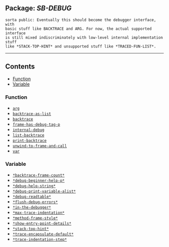 ## Package: ***SB-DEBUG***
```
sorta public: Eventually this should become the debugger interface, with
basic stuff like BACKTRACE and ARG. For now, the actual supported interface
is still mixed indiscriminately with low-level internal implementation stuff
like *STACK-TOP-HINT* and unsupported stuff like *TRACED-FUN-LIST*.
```
---
## Contents
- [Function](#function)
- [Variable](#variable)


### Function
- [`arg`](function/arg.md)
- [`backtrace-as-list`](function/backtrace-as-list.md)
- [`backtrace`](function/backtrace.md)
- [`frame-has-debug-tag-p`](function/frame-has-debug-tag-p.md)
- [`internal-debug`](function/internal-debug.md)
- [`list-backtrace`](function/list-backtrace.md)
- [`print-backtrace`](function/print-backtrace.md)
- [`unwind-to-frame-and-call`](function/unwind-to-frame-and-call.md)
- [`var`](function/var.md)


### Variable
- [`*backtrace-frame-count*`](variable/$backtrace-frame-count$.md)
- [`*debug-beginner-help-p*`](variable/$debug-beginner-help-p$.md)
- [`*debug-help-string*`](variable/$debug-help-string$.md)
- [`*debug-print-variable-alist*`](variable/$debug-print-variable-alist$.md)
- [`*debug-readtable*`](variable/$debug-readtable$.md)
- [`*flush-debug-errors*`](variable/$flush-debug-errors$.md)
- [`*in-the-debugger*`](variable/$in-the-debugger$.md)
- [`*max-trace-indentation*`](variable/$max-trace-indentation$.md)
- [`*method-frame-style*`](variable/$method-frame-style$.md)
- [`*show-entry-point-details*`](variable/$show-entry-point-details$.md)
- [`*stack-top-hint*`](variable/$stack-top-hint$.md)
- [`*trace-encapsulate-default*`](variable/$trace-encapsulate-default$.md)
- [`*trace-indentation-step*`](variable/$trace-indentation-step$.md)
